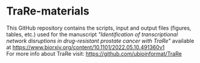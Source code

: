 # TraRe-materials
This  GitHub repository contains the scripts, input and output files (figures, tables, etc.) used for the manuscript *"Identification of transcriptional network disruptions in drug-resistant prostate cancer with TraRe"* available at https://www.biorxiv.org/content/10.1101/2022.05.10.491360v1
\
For more info about TraRe visit:  https://github.com/ubioinformat/TraRe 


